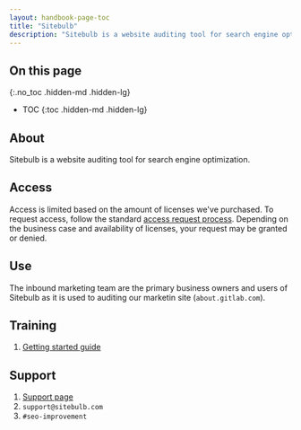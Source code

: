 ```yaml
---
layout: handbook-page-toc
title: "Sitebulb"
description: "Sitebulb is a website auditing tool for search engine optimization."
---
```


## On this page
{:.no_toc .hidden-md .hidden-lg}

- TOC
{:toc .hidden-md .hidden-lg}

## About

Sitebulb is a website auditing tool for search engine optimization.

## Access

Access is limited based on the amount of licenses we've purchased. To request access, follow the standard [access request process](https://about.gitlab.com/handbook/business-technology/team-member-enablement/onboarding-access-requests/access-requests/). Depending on the business case and availability of licenses, your request may be granted or denied. 

## Use

The inbound marketing team are the primary business owners and users of Sitebulb as it is used to auditing our marketin site (`about.gitlab.com`). 

## Training

1. [Getting started guide](https://sitebulb.com/documentation/getting-started/)

## Support

1. [Support page](https://sitebulb.com/support/)
1. `support@sitebulb.com`
1. `#seo-improvement`

